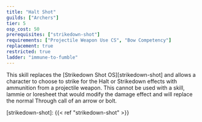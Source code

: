 ```yaml
---
title: "Halt Shot"
guilds: ["Archers"]
tier: 5
osp_cost: 50
prerequisites: ["strikedown-shot"]
requirements: ["Projectile Weapon Use CS", "Bow Competency"]
replacement: true
restricted: true
ladder: "immune-to-fumble"
---
```

This skill replaces the [Strikedown Shot OS][strikedown-shot] and allows a character to choose to strike for the Halt or Strikedown effects with ammunition from a projectile weapon. This cannot be used with a skill, lammie or loresheet that would modify the damage effect and will replace the normal Through call of an arrow or bolt.

[strikedown-shot]: {{< ref "strikedown-shot" >}}
